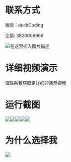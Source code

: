 # 联系方式

微信：duckCoding

企鹅: 3820006966

![在这里插入图片描述](http://upload.cxycsx.vip/91ab4bcb4f2c4c6db86365bb6d6e9c62.jpeg)

# 详细视频演示

请联系我获取更详细的演示视频

# 运行截图

![](http://www.bysj52.com/uploadfile/ueditor/image/202306/%E6%AF%95%E8%AE%BEssm246%E5%93%81%E7%89%8C%E6%89%8B%E6%9C%BA%E9%94%80%E5%94%AE%E4%BF%A1%E6%81%AF%E7%B3%BB%E7%BB%9F%E6%AF%95%E4%B8%9A%E8%AE%BE%E8%AE%A1/5.png)![](http://www.bysj52.com/uploadfile/ueditor/image/202306/%E6%AF%95%E8%AE%BEssm246%E5%93%81%E7%89%8C%E6%89%8B%E6%9C%BA%E9%94%80%E5%94%AE%E4%BF%A1%E6%81%AF%E7%B3%BB%E7%BB%9F%E6%AF%95%E4%B8%9A%E8%AE%BE%E8%AE%A1/2.png)![](http://www.bysj52.com/uploadfile/ueditor/image/202306/%E6%AF%95%E8%AE%BEssm246%E5%93%81%E7%89%8C%E6%89%8B%E6%9C%BA%E9%94%80%E5%94%AE%E4%BF%A1%E6%81%AF%E7%B3%BB%E7%BB%9F%E6%AF%95%E4%B8%9A%E8%AE%BE%E8%AE%A1/3.png)![](http://www.bysj52.com/uploadfile/ueditor/image/202306/%E6%AF%95%E8%AE%BEssm246%E5%93%81%E7%89%8C%E6%89%8B%E6%9C%BA%E9%94%80%E5%94%AE%E4%BF%A1%E6%81%AF%E7%B3%BB%E7%BB%9F%E6%AF%95%E4%B8%9A%E8%AE%BE%E8%AE%A1/4.png)![](http://www.bysj52.com/uploadfile/ueditor/image/202306/%E6%AF%95%E8%AE%BEssm246%E5%93%81%E7%89%8C%E6%89%8B%E6%9C%BA%E9%94%80%E5%94%AE%E4%BF%A1%E6%81%AF%E7%B3%BB%E7%BB%9F%E6%AF%95%E4%B8%9A%E8%AE%BE%E8%AE%A1/1.png)

# 为什么选择我

![](http://upload.cxycsx.vip/%E7%A8%8B%E5%BA%8F%E8%AE%BE%E8%AE%A1.png)

